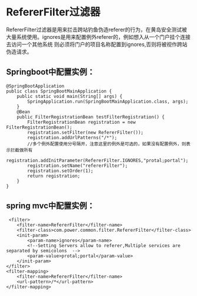 # RefererFilter过滤器
RefererFilter过滤器是用来拦击跨站钓鱼伪造referer的行为，在黄岛安全测试被大量系统使用。ignores是用来配置例外referer的，例如想入从一个门户挂个连接去访问一个其他系统
则必须将门户的项目名称配置到ignores,否则将被视作跨站伪造请求。
## Springboot中配置实例：
```
@SpringBootApplication
public class SpringBootMainApplication {
    public static void main(String[] args) {
        SpringApplication.run(SpringBootMainApplication.class, args);
    }
    @Bean
    public FilterRegistrationBean testFilterRegistration() {
        FilterRegistrationBean registration = new FilterRegistrationBean();
        registration.setFilter(new RefererFilter());
        registration.addUrlPatterns("/*");
        //多个例外配置使用分号隔开，注意这里的例外是可选的，如果没有配置例外，则表示拦截做所有
        registration.addInitParameter(RefererFilter.IGNORES,"protal;portal");
        registration.setName("refererFilter");
        registration.setOrder(1);
        return registration;
    }
}
```
## spring mvc中配置实例：
```
 <filter>
    <filter-name>RefererFilter</filter-name>
    <filter-class>com.power.common.filter.RefererFilter</filter-class>
    <init-param>
        <param-name>ignores</param-name>
        <!--Setting Servers allow to referer,Multiple services are separated by semicolons  -->
        <param-value>protal;portal</param-value>
    </init-param>
</filter>
<filter-mapping>
    <filter-name>RefererFilter</filter-name>
    <url-pattern>/*</url-pattern>
</filter-mapping>
```